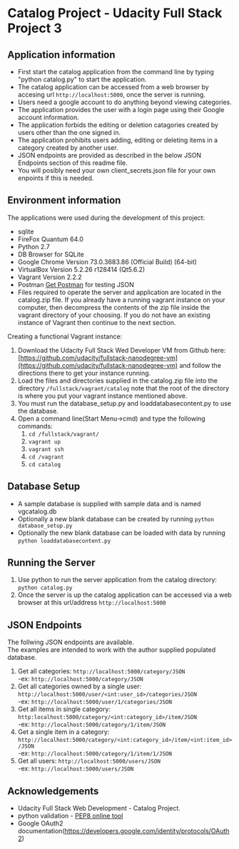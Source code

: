 # Catalog Project - Udacity Full Stack Project 3

## Application information

* First start the catalog application from the command line by typing "python catalog.py" to start the application.  
* The catalog application can be accessed from a web browser by accesing url `http://localhost:5000`, once the server is running.  
* Users need a google account to do anything beyond viewing categories.  
* The application provides the user with a login page using their Google account information.  
* The application forbids the editing or deletion catagories created by users other than the one signed in.  
* The application prohibits users adding, editing or deleting items in a category created by another user.  
* JSON endpoints are provided as described in the below JSON Endpoints section of this readme file.  
* You will posibly need your own client_secrets.json file for your own enpoints if this is needed.  

## Environment information

The applications were used during the development of this project:  
* sqlite
* FireFox Quantum 64.0
* Python 2.7
* DB Browser for SQLite
* Google Chrome Version 73.0.3683.86 (Official Build) (64-bit)
* VirtualBox Version 5.2.26 r128414 (Qt5.6.2)
* Vagrant Version 2.2.2
* Postman [Get Postman](https://www.getpostman.com/downloads/) for testing JSON
* Files required to operate the server and application are located in the catalog.zip file.
If you already have a running vagrant instance on your computer, then decompress the contents of the zip file inside the  
vagrant directory of your choosing.  If you do not have an existing instance of Vagrant then continue to the next section.  

Creating a functional Vagrant instance:  

1. Download the Udacity Full Stack Wed Developer VM from Github here:  [https://github.com/udacity/fullstack-nanodegree-vm](https://github.com/udacity/fullstack-nanodegree-vm) and follow the directions there to get your instance running.  
2. Load the files and directories supplied in the catalog.zip file into the directory `/fullstack/vagrant/catalog` note that the root of the directory is where you put your vagrant instance mentioned above.  
3. You must run the database_setup.py and loaddatabasecontent.py to use the database.  
4. Open a command line(Start Menu->cmd) and type the following commands:  
	1. `cd /fullstack/vagrant/ `  
	2. `vagrant up`  
	3. `vagrant ssh`  
	4. `cd /vagrant`  
	5. `cd catalog`  
 

## Database Setup

* A sample database is supplied with sample data and is named vgcatalog.db  
* Optionally a new blank database can be created by running `python database_setup.py`  
* Optionally the new blank database can be loaded with data by running `python loaddatabasecontent.py`  

## Running the Server

1. Use python to run the server application from the catalog directory: `python catalog.py`  
2. Once the server is up the catalog application can be accessed via a web browser at this url/address `http://localhost:5000`  

## JSON Endpoints

The follwing JSON endpoints are available.<br/>
The examples are intended to work with the author supplied populated database.  
1. Get all categories: `http://localhost:5000/category/JSON`  
     -ex:  `http://localhost:5000/category/JSON`  
2. Get all categories owned by a single user: `http://localhost:5000/user/<int:user_id>/categories/JSON`  
     -ex:  `http://localhost:5000/user/1/categories/JSON`  
3. Get all items in single category: `http:localhost:5000/category/<int:category_id>/item/JSON`  
     -ex: `http://localhost:5000/category/1/item/JSON`  
4. Get a single item in a category: `http://localhost:5000/category/<int:category_id>/item/<int:item_id>/JSON`  
     -ex: `http://localhost:5000/category/1/item/1/JSON`  
5. Get all users: `http://localhost:5000/users/JSON`  
     -ex:  `http://localhost:5000/users/JSON`  


## Acknowledgements

- Udacity Full Stack Web Development - Catalog Project.  
- python validation - [PEP8 online tool](http://pep8online.com/)  
- Google OAuth2 documentation(https://developers.google.com/identity/protocols/OAuth2)  
